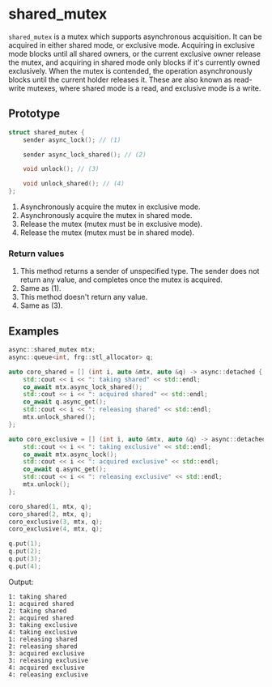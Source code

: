 # shared_mutex

`shared_mutex` is a mutex which supports asynchronous acquisition. It can be
acquired in either shared mode, or exclusive mode. Acquiring in exclusive mode
blocks until all shared owners, or the current exclusive owner release the mutex,
and acquiring in shared mode only blocks if it's currently owned exclusively.
When the mutex is contended, the operation asynchronously blocks until the current
holder releases it. These are also known as read-write mutexes, where shared mode
is a read, and exclusive mode is a write.

## Prototype

```cpp
struct shared_mutex {
	sender async_lock(); // (1)

	sender async_lock_shared(); // (2)

	void unlock(); // (3)

	void unlock_shared(); // (4)
};
```

1. Asynchronously acquire the mutex in exclusive mode.
1. Asynchronously acquire the mutex in shared mode.
3. Release the mutex (mutex must be in exclusive mode).
3. Release the mutex (mutex must be in shared mode).

### Return values
1. This method returns a sender of unspecified type. The sender does not return
any value, and completes once the mutex is acquired.
2. Same as (1).
3. This method doesn't return any value.
4. Same as (3).

## Examples

```cpp
async::shared_mutex mtx;
async::queue<int, frg::stl_allocator> q;

auto coro_shared = [] (int i, auto &mtx, auto &q) -> async::detached {
	std::cout << i << ": taking shared" << std::endl;
	co_await mtx.async_lock_shared();
	std::cout << i << ": acquired shared" << std::endl;
	co_await q.async_get();
	std::cout << i << ": releasing shared" << std::endl;
	mtx.unlock_shared();
};

auto coro_exclusive = [] (int i, auto &mtx, auto &q) -> async::detached {
	std::cout << i << ": taking exclusive" << std::endl;
	co_await mtx.async_lock();
	std::cout << i << ": acquired exclusive" << std::endl;
	co_await q.async_get();
	std::cout << i << ": releasing exclusive" << std::endl;
	mtx.unlock();
};

coro_shared(1, mtx, q);
coro_shared(2, mtx, q);
coro_exclusive(3, mtx, q);
coro_exclusive(4, mtx, q);

q.put(1);
q.put(2);
q.put(3);
q.put(4);
```

Output:
```
1: taking shared
1: acquired shared
2: taking shared
2: acquired shared
3: taking exclusive
4: taking exclusive
1: releasing shared
2: releasing shared
3: acquired exclusive
3: releasing exclusive
4: acquired exclusive
4: releasing exclusive
```
